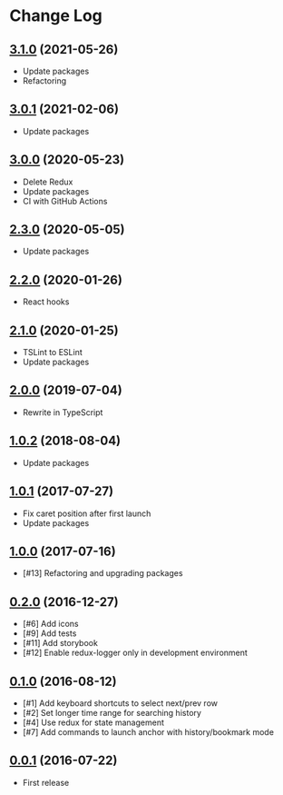# Change Log

## [3.1.0](https://github.com/questbeat/anchor/tree/v3.1.0) (2021-05-26)

- Update packages
- Refactoring


## [3.0.1](https://github.com/questbeat/anchor/tree/v3.0.1) (2021-02-06)

- Update packages


## [3.0.0](https://github.com/questbeat/anchor/tree/v3.0.0) (2020-05-23)

- Delete Redux
- Update packages
- CI with GitHub Actions


## [2.3.0](https://github.com/questbeat/anchor/tree/v2.3.0) (2020-05-05)

- Update packages


## [2.2.0](https://github.com/questbeat/anchor/tree/v2.2.0) (2020-01-26)

- React hooks


## [2.1.0](https://github.com/questbeat/anchor/tree/v2.1.0) (2020-01-25)

- TSLint to ESLint
- Update packages


## [2.0.0](https://github.com/questbeat/anchor/tree/v2.0.0) (2019-07-04)

- Rewrite in TypeScript


## [1.0.2](https://github.com/questbeat/anchor/tree/v1.0.2) (2018-08-04)

- Update packages


## [1.0.1](https://github.com/questbeat/anchor/tree/v1.0.1) (2017-07-27)

- Fix caret position after first launch
- Update packages


## [1.0.0](https://github.com/questbeat/anchor/tree/v1.0.0) (2017-07-16)

- [#13] Refactoring and upgrading packages


## [0.2.0](https://github.com/questbeat/anchor/tree/v0.2.0) (2016-12-27)

- [#6] Add icons
- [#9] Add tests
- [#11] Add storybook
- [#12] Enable redux-logger only in development environment


## [0.1.0](https://github.com/questbeat/anchor/tree/v0.1.0) (2016-08-12)

- [#1] Add keyboard shortcuts to select next/prev row
- [#2] Set longer time range for searching history
- [#4] Use redux for state management
- [#7] Add commands to launch anchor with history/bookmark mode


## [0.0.1](https://github.com/questbeat/anchor/tree/v0.0.1) (2016-07-22)

- First release
